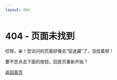 ```yaml
---
layout: 404
---
```


# 404 - 页面未找到

哎呀，亲！您访问的页面好像去“捉迷藏”了，没找着呀！

要不您点击下面的按钮，回首页重新开始？

[返回首页](index.md)
